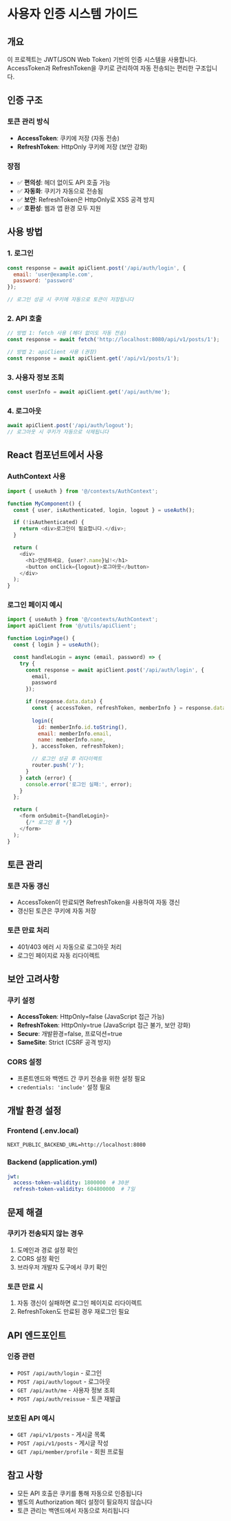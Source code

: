 # 사용자 인증 시스템 가이드

## 개요

이 프로젝트는 JWT(JSON Web Token) 기반의 인증 시스템을 사용합니다. 
AccessToken과 RefreshToken을 쿠키로 관리하여 자동 전송되는 편리한 구조입니다.

## 인증 구조

### 토큰 관리 방식
- **AccessToken**: 쿠키에 저장 (자동 전송)
- **RefreshToken**: HttpOnly 쿠키에 저장 (보안 강화)

### 장점
- ✅ **편의성**: 헤더 없이도 API 호출 가능
- ✅ **자동화**: 쿠키가 자동으로 전송됨
- ✅ **보안**: RefreshToken은 HttpOnly로 XSS 공격 방지
- ✅ **호환성**: 웹과 앱 환경 모두 지원

## 사용 방법

### 1. 로그인
```javascript
const response = await apiClient.post('/api/auth/login', {
  email: 'user@example.com',
  password: 'password'
});

// 로그인 성공 시 쿠키에 자동으로 토큰이 저장됩니다
```

### 2. API 호출
```javascript
// 방법 1: fetch 사용 (헤더 없이도 자동 전송)
const response = await fetch('http://localhost:8080/api/v1/posts/1');

// 방법 2: apiClient 사용 (권장)
const response = await apiClient.get('/api/v1/posts/1');
```

### 3. 사용자 정보 조회
```javascript
const userInfo = await apiClient.get('/api/auth/me');
```

### 4. 로그아웃
```javascript
await apiClient.post('/api/auth/logout');
// 로그아웃 시 쿠키가 자동으로 삭제됩니다
```

## React 컴포넌트에서 사용

### AuthContext 사용
```javascript
import { useAuth } from '@/contexts/AuthContext';

function MyComponent() {
  const { user, isAuthenticated, login, logout } = useAuth();

  if (!isAuthenticated) {
    return <div>로그인이 필요합니다.</div>;
  }

  return (
    <div>
      <h1>안녕하세요, {user?.name}님!</h1>
      <button onClick={logout}>로그아웃</button>
    </div>
  );
}
```

### 로그인 페이지 예시
```javascript
import { useAuth } from '@/contexts/AuthContext';
import apiClient from '@/utils/apiClient';

function LoginPage() {
  const { login } = useAuth();

  const handleLogin = async (email, password) => {
    try {
      const response = await apiClient.post('/api/auth/login', {
        email,
        password
      });

      if (response.data.data) {
        const { accessToken, refreshToken, memberInfo } = response.data.data;
        
        login({
          id: memberInfo.id.toString(),
          email: memberInfo.email,
          name: memberInfo.name,
        }, accessToken, refreshToken);

        // 로그인 성공 후 리다이렉트
        router.push('/');
      }
    } catch (error) {
      console.error('로그인 실패:', error);
    }
  };

  return (
    <form onSubmit={handleLogin}>
      {/* 로그인 폼 */}
    </form>
  );
}
```

## 토큰 관리

### 토큰 자동 갱신
- AccessToken이 만료되면 RefreshToken을 사용하여 자동 갱신
- 갱신된 토큰은 쿠키에 자동 저장

### 토큰 만료 처리
- 401/403 에러 시 자동으로 로그아웃 처리
- 로그인 페이지로 자동 리다이렉트

## 보안 고려사항

### 쿠키 설정
- **AccessToken**: HttpOnly=false (JavaScript 접근 가능)
- **RefreshToken**: HttpOnly=true (JavaScript 접근 불가, 보안 강화)
- **Secure**: 개발환경=false, 프로덕션=true
- **SameSite**: Strict (CSRF 공격 방지)

### CORS 설정
- 프론트엔드와 백엔드 간 쿠키 전송을 위한 설정 필요
- `credentials: 'include'` 설정 필요

## 개발 환경 설정

### Frontend (.env.local)
```
NEXT_PUBLIC_BACKEND_URL=http://localhost:8080
```

### Backend (application.yml)
```yaml
jwt:
  access-token-validity: 1800000  # 30분
  refresh-token-validity: 604800000  # 7일
```

## 문제 해결

### 쿠키가 전송되지 않는 경우
1. 도메인과 경로 설정 확인
2. CORS 설정 확인
3. 브라우저 개발자 도구에서 쿠키 확인

### 토큰 만료 시
1. 자동 갱신이 실패하면 로그인 페이지로 리다이렉트
2. RefreshToken도 만료된 경우 재로그인 필요

## API 엔드포인트

### 인증 관련
- `POST /api/auth/login` - 로그인
- `POST /api/auth/logout` - 로그아웃
- `GET /api/auth/me` - 사용자 정보 조회
- `POST /api/auth/reissue` - 토큰 재발급

### 보호된 API 예시
- `GET /api/v1/posts` - 게시글 목록
- `POST /api/v1/posts` - 게시글 작성
- `GET /api/member/profile` - 회원 프로필

## 참고 사항

- 모든 API 호출은 쿠키를 통해 자동으로 인증됩니다
- 별도의 Authorization 헤더 설정이 필요하지 않습니다
- 토큰 관리는 백엔드에서 자동으로 처리됩니다 